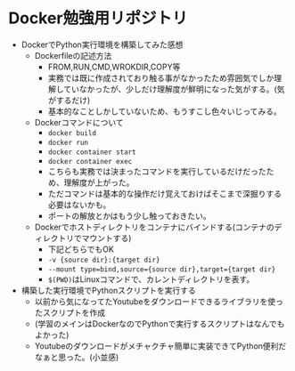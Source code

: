 # Docker勉強用リポジトリ

* DockerでPython実行環境を構築してみた感想
    * Dockerfileの記述方法
        * FROM,RUN,CMD,WROKDIR,COPY等
        * 実務では既に作成されており触る事がなかったため雰囲気でしか理解していなかったが、少しだけ理解度が鮮明になった気がする。(気がするだけ)
        * 基本的なことしかしていないため、もうすこし色々いじってみる。
    * Dockerコマンドについて
        * `docker build`
        * `docker run`
        * `docker container start`
        * `docker container exec`
        * こちらも実務では決まったコマンドを実行しているだけだったため、理解度が上がった。
        * ただコマンドは基本的な操作だけ覚えておけばそこまで深掘りする必要はないかも。
        * ポートの解放とかはもう少し触っておきたい。
    * Dockerでホストディレクトリをコンテナにバインドする(コンテナのディレクトリでマウントする)
        * 下記どちらでもOK
        * `-v {source dir}:{target dir}`
        * `--mount type=bind,source={source dir},target={target dir}`
        * `$(PWD)`はLinuxコマンドで、カレントディレクトリを表す。
* 構築した実行環境でPythonスクリプトを実行する
    * 以前から気になってたYoutubeをダウンロードできるライブラリを使ったスクリプトを作成
    * (学習のメインはDockerなのでPythonで実行するスクリプトはなんでもよかった)
    * Youtubeのダウンロードがメチャクチャ簡単に実装できてPython便利だなぁと思った。(小並感)
